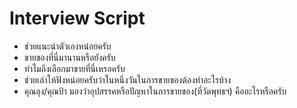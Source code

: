 # Interview Script
- ช่วยแนะนำตัวเองหน่อยครับ
- ขายของที่นี่มานานหรือยังครับ
- ทำไมถึงเลือกมาขายที่นี่เหรอครับ
- ช่วยเล่าให้ฟังหน่อยครับว่าในหนึ่งวันในการขายของต้องทำอะไรบ้าง
- คุณลุง/คุณป้า มองว่าอุปสรรคหรือปัญหาในการขายของ(ที่วัดพุทธฯ) คืออะไรหรือครับ
  
